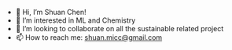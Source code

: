 - 👋 Hi, I’m Shuan Chen!
- 👀 I’m interested in ML and Chemistry
- 💞️ I’m looking to collaborate on all the sustainable related project
- 📫 How to reach me: shuan.micc@gmail.com

<!---
shuan4638/shuan4638 is a ✨ special ✨ repository because its `README.md` (this file) appears on your GitHub profile.
You can click the Preview link to take a look at your changes.
--->



